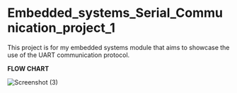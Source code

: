 # Embedded_systems_Serial_Communication_project_1
This project is for my embedded systems module that aims to showcase the use of the UART communication protocol. 

**FLOW CHART**



![Screenshot (3)](https://github.com/Fatimaaax/Embedded_systems_Serial_Communication_project_1/assets/80466055/76fdcedc-729f-4b41-ba90-3c2e446738fa)

